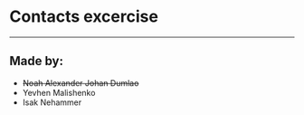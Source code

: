 <h1>Contacts excercise</h1>
<hr>
<h2>Made by:</h2>
<ul>
  <li><s>Noah Alexander Johan Dumlao</s></li>
  <li>Yevhen Malishenko</li>
  <li>Isak Nehammer</li>
</ul>
